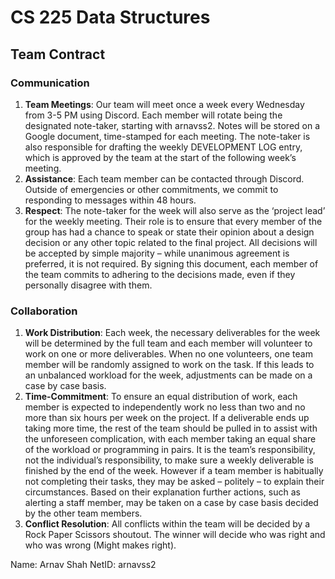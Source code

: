 # CS 225 Data Structures 
## Team Contract 
### Communication 
1. **Team Meetings**: Our team will meet once a week every Wednesday from 3-5 PM using Discord. Each member will rotate being the designated note-taker, starting with arnavss2. Notes will be stored on a Google document, time-stamped for each meeting. The note-taker is also responsible for drafting the weekly DEVELOPMENT LOG entry, which is approved by the team at the start of the following week’s meeting. 
2. **Assistance**: Each team member can be contacted through Discord. Outside of emergencies or other commitments, we commit to responding to messages within 48 hours. 
3. **Respect**: The note-taker for the week will also serve as the ‘project lead’ for the weekly meeting. Their role is to ensure that every member of the group has had a chance to speak or state their opinion about a design decision or any other topic related to the final project. All decisions will be accepted by simple majority – while unanimous agreement is preferred, it is not required. By signing this document, each member of the team commits to adhering to the decisions made, even if they personally disagree with them. 
### Collaboration 
1. **Work Distribution**: Each week, the necessary deliverables for the week will be determined by the full team and each member will volunteer to work on one or more deliverables. When no one volunteers, one team member will be randomly assigned to work on the task. If this leads to an unbalanced workload for the week, adjustments can be made on a case by case basis. 
2. **Time-Commitment**: To ensure an equal distribution of work, each member is expected to independently work no less than two and no more than six hours per week on the project. If a deliverable ends up taking more time, the rest of the team should be pulled in to assist with the unforeseen complication, with each member taking an equal share of the workload or programming in pairs. It is the team’s responsibility, not the individual’s responsibility, to make sure a weekly deliverable is finished by the end of the week. 
However if a team member is habitually not completing their tasks, they may be asked – politely – to explain their circumstances. Based on their explanation further actions, such as alerting a staff member, may be taken on a case by case basis decided by the other team members. 
3. **Conflict Resolution**: All conflicts within the team will be decided by a Rock Paper Scissors shoutout. The winner will decide who was right and who was wrong (Might makes right). 

Name: Arnav Shah NetID: arnavss2
